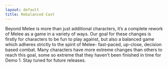 ```yaml
---
layout: default
title: Rebalanced Cast
---
```

Beyond Melee is more than just additional characters, it’s a complete rework of Melee as a game in a variety of ways. Our goal for these changes is firstly for characters to be fun to play against, but also a balanced game which adheres strictly to the spirit of Melee- fast-paced, up-close, decision based combat. Many characters have more extreme changes than others to reach this goal, some so extreme that they haven’t been finished in time for Demo 1. Stay tuned for future releases.
